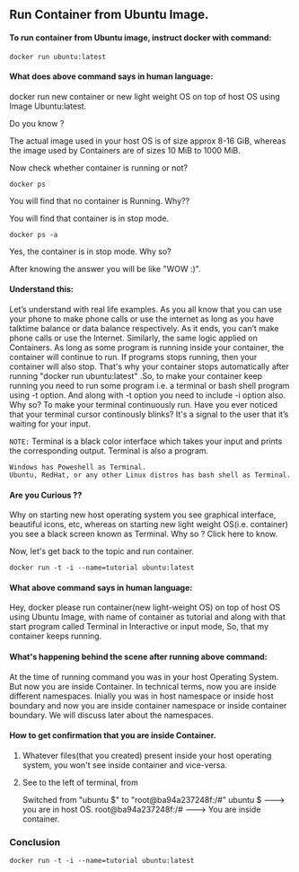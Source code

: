 ## Run Container from Ubuntu Image.

#### To run container from Ubuntu image, instruct docker with command:

    docker run ubuntu:latest

#### What does above command says in human language:

docker run new container or new light weight OS on top of host OS using Image Ubuntu:latest.

Do you know ?

The actual image used in your host OS is of size approx 8-16 GiB, whereas the image used by Containers are of sizes 10 MiB to 1000 MiB. 

Now check whether container is running or not?

    docker ps
You will find that no container is Running. Why??

You will find that container is in stop mode.

    docker ps -a
Yes, the container is in stop mode. Why so?

After knowing the answer you will be like "WOW :)". 

#### Understand this:

Let’s understand with real life examples. As you all know that you can use your phone to make phone calls or use the 
internet as long as you have talktime balance or data balance respectively. As it ends, you can’t make phone calls or use the Internet. Similarly, the same logic applied on Containers. As long as some program is running inside your container, 
the container will continue to run. If programs stops running, then your container will also stop. That's why your container 
stops automatically after running "docker run ubuntu:latest" .So, to make your container keep running you need to run some program i.e. a terminal or bash shell 
program  using -t option. And along with -t option you need to include -i option also. Why so? To make your terminal continuously run. Have you ever noticed that your terminal cursor continously blinks? It's a signal to the user that it’s waiting for your input.

`NOTE:` 
Terminal is a black color interface which takes your input and prints the corresponding output. Terminal is also a program.

    Windows has Poweshell as Terminal.
    Ubuntu, RedHat, or any other Linux distros has bash shell as Terminal.

#### Are you Curious ??
Why on starting new host operating system you see graphical interface, beautiful icons, etc, whereas on starting new light weight OS(i.e. container) you see a black screen known as Terminal. Why so ? Click here to know. 

Now, let's get back to the topic and run container.

    docker run -t -i --name=tutorial ubuntu:latest

#### What above command says in human language:

Hey, docker please run container(new light-weight OS) on top of host OS using Ubuntu Image, with name of container as tutorial and along with that start program called Terminal in Interactive or input mode, So, that my container keeps running.

#### What's happening behind the scene after running above command:

At the time of running command you was in your host Operating System. But now you are inside Container. In technical terms, now you are inside different namespaces.
Inially you was in host namespace or inside host boundary and now you are inside container namespace or inside container boundary. We will discuss later about the namespaces.

#### How to get confirmation that you are inside Container.
1) Whatever files(that you created) present inside your host operating system, you won't see inside container and vice-versa.
2) See to the left of terminal, from 

    Switched from  "ubuntu $" to "root@ba94a237248f:/#"
    ubuntu $ ---> you are in host OS.
    root@ba94a237248f:/#  ---> You are inside container.

### Conclusion

    docker run -t -i --name=tutorial ubuntu:latest
